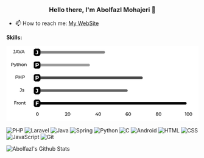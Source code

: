 <h3 align="center">
  Hello there, I'm Abolfazl Mohajeri 👋
</h3>

- 📫 How to reach me: [My WebSite](https://abolfazlmohajeri.ir/en)

**Skills:** 

![Skills](https://github.com/abmohajeri/abmohajeri/blob/main/skills.png?raw=true)

![PHP](https://img.shields.io/badge/-Php-black?logo=php&style=social)
![Laravel](https://img.shields.io/badge/-Laravel-black?logo=laravel&style=social)
![Java](https://img.shields.io/badge/-Java-black?logo=java&style=social)
![Spring](https://img.shields.io/badge/-Spring%20Framework-black?logo=spring&style=social)
![Python](https://img.shields.io/badge/-Python-black?logo=Python&style=social)
![C](https://img.shields.io/badge/-C-black?logo=c&style=social)
![Android](https://img.shields.io/badge/-Android-black?logo=android&style=social)
![HTML](https://img.shields.io/badge/-HTML-black?logo=html5&style=social)
![CSS](https://img.shields.io/badge/-CSS-black?logo=css3&style=social)
![JavaScript](https://img.shields.io/badge/-JavaScript-black?logo=javascript&style=social)
![Git](https://img.shields.io/badge/-Git-black?logo=git&style=social)

![Abolfazl's Github Stats](https://github-readme-stats.vercel.app/api?username=abmohajeri&count_private=true&show_icons=true&include_all_commits=true)
